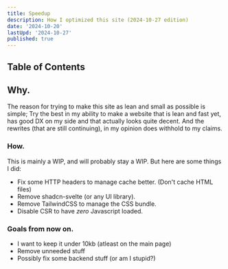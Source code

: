 ```yaml
---
title: Speedup
description: How I optimized this site (2024-10-27 edition)
date: '2024-10-20'
lastUpd: '2024-10-27'
published: true
---
```


## Table of Contents

## Why.

The reason for trying to make this site as lean and small as possible is simple; Try the best in my ability to make a website that is lean and fast yet, has good DX on my side and that actually looks quite decent. And the rewrites (that are still continuing), in my opinion does withhold to my claims.

### How.

This is mainly a WIP, and will probably stay a WIP. But here are some things I did:

- Fix some HTTP headers to manage cache better. (Don't cache HTML files)
- Remove shadcn-svelte (or any UI library).
- Remove TailwindCSS to manage the CSS bundle.
- Disable CSR to have _zero_ Javascript loaded.

### Goals from now on.

- I want to keep it under 10kb (atleast on the main page)
- Remove unneeded stuff
- Possibly fix some backend stuff (or am I stupid?)
